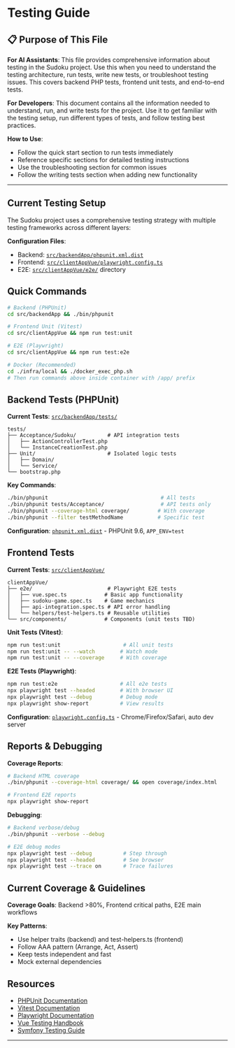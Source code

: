 # Testing Guide

## 📋 Purpose of This File

**For AI Assistants**: This file provides comprehensive information about testing in the Sudoku project. Use this when you need to understand the testing architecture, run tests, write new tests, or troubleshoot testing issues. This covers backend PHP tests, frontend unit tests, and end-to-end tests.

**For Developers**: This document contains all the information needed to understand, run, and write tests for the project. Use it to get familiar with the testing setup, run different types of tests, and follow testing best practices.

**How to Use**:
- Follow the quick start section to run tests immediately
- Reference specific sections for detailed testing instructions
- Use the troubleshooting section for common issues
- Follow the writing tests section when adding new functionality

---

## Current Testing Setup

The Sudoku project uses a comprehensive testing strategy with multiple testing frameworks across different layers:

**Configuration Files**:
- Backend: [`src/backendApp/phpunit.xml.dist`](../src/backendApp/phpunit.xml.dist)
- Frontend: [`src/clientAppVue/playwright.config.ts`](../src/clientAppVue/playwright.config.ts)
- E2E: [`src/clientAppVue/e2e/`](../src/clientAppVue/e2e/) directory

## Quick Commands

```bash
# Backend (PHPUnit)
cd src/backendApp && ./bin/phpunit

# Frontend Unit (Vitest)
cd src/clientAppVue && npm run test:unit

# E2E (Playwright)
cd src/clientAppVue && npm run test:e2e

# Docker (Recommended)
cd ./infra/local && ./docker_exec_php.sh
# Then run commands above inside container with /app/ prefix
```

## Backend Tests (PHPUnit)

**Current Tests**: [`src/backendApp/tests/`](../src/backendApp/tests/)
```
tests/
├── Acceptance/Sudoku/          # API integration tests
│   ├── ActionControllerTest.php
│   └── InstanceCreationTest.php
├── Unit/                       # Isolated logic tests
│   ├── Domain/
│   └── Service/
└── bootstrap.php
```

**Key Commands**:
```bash
./bin/phpunit                                    # All tests
./bin/phpunit tests/Acceptance/                  # API tests only
./bin/phpunit --coverage-html coverage/         # With coverage
./bin/phpunit --filter testMethodName           # Specific test
```

**Configuration**: [`phpunit.xml.dist`](../src/backendApp/phpunit.xml.dist) - PHPUnit 9.6, `APP_ENV=test`

## Frontend Tests

**Current Tests**: [`src/clientAppVue/`](../src/clientAppVue/)
```
clientAppVue/
├── e2e/                        # Playwright E2E tests
│   ├── vue.spec.ts            # Basic app functionality
│   ├── sudoku-game.spec.ts    # Game mechanics
│   ├── api-integration.spec.ts # API error handling
│   └── helpers/test-helpers.ts # Reusable utilities
└── src/components/            # Components (unit tests TBD)
```

**Unit Tests (Vitest)**:
```bash
npm run test:unit                    # All unit tests
npm run test:unit -- --watch        # Watch mode
npm run test:unit -- --coverage     # With coverage
```

**E2E Tests (Playwright)**:
```bash
npm run test:e2e                    # All e2e tests
npx playwright test --headed        # With browser UI
npx playwright test --debug         # Debug mode
npx playwright show-report          # View results
```

**Configuration**: [`playwright.config.ts`](../src/clientAppVue/playwright.config.ts) - Chrome/Firefox/Safari, auto dev server

## Reports & Debugging

**Coverage Reports**:
```bash
# Backend HTML coverage
./bin/phpunit --coverage-html coverage/ && open coverage/index.html

# Frontend E2E reports
npx playwright show-report
```

**Debugging**:
```bash
# Backend verbose/debug
./bin/phpunit --verbose --debug

# E2E debug modes
npx playwright test --debug          # Step through
npx playwright test --headed         # See browser
npx playwright test --trace on       # Trace failures
```

## Current Coverage & Guidelines

**Coverage Goals**: Backend >80%, Frontend critical paths, E2E main workflows

**Key Patterns**:
- Use helper traits (backend) and test-helpers.ts (frontend)
- Follow AAA pattern (Arrange, Act, Assert)
- Keep tests independent and fast
- Mock external dependencies

## Resources

- [PHPUnit Documentation](https://phpunit.de/documentation.html)
- [Vitest Documentation](https://vitest.dev/)
- [Playwright Documentation](https://playwright.dev/)
- [Vue Testing Handbook](https://vue-test-utils.vuejs.org/)
- [Symfony Testing Guide](https://symfony.com/doc/current/testing.html)

---
